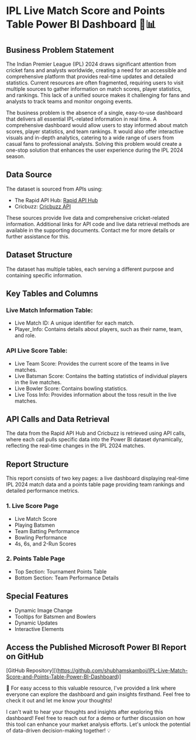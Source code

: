 # IPL Live Match Score and Points Table Power BI Dashboard 🏏📊

## Business Problem Statement
The Indian Premier League (IPL) 2024 draws significant attention from cricket fans and analysts worldwide, creating a need for an accessible and comprehensive platform that provides real-time updates and detailed statistics. Current resources are often fragmented, requiring users to visit multiple sources to gather information on match scores, player statistics, and rankings. This lack of a unified source makes it challenging for fans and analysts to track teams and monitor ongoing events.

The business problem is the absence of a single, easy-to-use dashboard that delivers all essential IPL-related information in real time. A comprehensive dashboard would allow users to stay informed about match scores, player statistics, and team rankings. It would also offer interactive visuals and in-depth analytics, catering to a wide range of users from casual fans to professional analysts. Solving this problem would create a one-stop solution that enhances the user experience during the IPL 2024 season.

## Data Source
The dataset is sourced from APIs using:
- The Rapid API Hub: [Rapid API Hub](https://rapidapi.com/hub)
- Cricbuzz: [Cricbuzz API](https://rapidapi.com/cricketapilive/api/cricbuzz-cricket)

These sources provide live data and comprehensive cricket-related information. Additional links for API code and live data retrieval methods are available in the supporting documents. Contact me for more details or further assistance for this.

## Dataset Structure
The dataset has multiple tables, each serving a different purpose and containing specific information.

## Key Tables and Columns
### Live Match Information Table:
- Live Match ID: A unique identifier for each match.
- Player_Info: Contains details about players, such as their name, team, and role.

### API Live Score Table:
- Live Team Score: Provides the current score of the teams in live matches.
- Live Batsman Score: Contains the batting statistics of individual players in the live matches.
- Live Bowler Score: Contains bowling statistics.
- Live Toss Info: Provides information about the toss result in the live matches.

## API Calls and Data Retrieval
The data from the Rapid API Hub and Cricbuzz is retrieved using API calls, where each call pulls specific data into the Power BI dataset dynamically, reflecting the real-time changes in the IPL 2024 matches.

## Report Structure
This report consists of two key pages: a live dashboard displaying real-time IPL 2024 match data and a points table page providing team rankings and detailed performance metrics.

### 1. Live Score Page
- Live Match Score
- Playing Batsmen
- Team Batting Performance
- Bowling Performance
- 4s, 6s, and 2-Run Scores

### 2. Points Table Page
- Top Section: Tournament Points Table
- Bottom Section: Team Performance Details

## Special Features
- Dynamic Image Change
- Tooltips for Batsmen and Bowlers
- Dynamic Updates
- Interactive Elements


## Access the Published Microsoft Power BI Report on GitHub
[GitHub Repository][(https://github.com/shubhamskamboj/IPL-Live-Match-Score-and-Points-Table-Power-BI-Dashboard)]

🔗 For easy access to this valuable resource, I've provided a link where everyone can explore the dashboard and gain insights firsthand. Feel free to check it out and let me know your thoughts!

I can't wait to hear your thoughts and insights after exploring this dashboard! Feel free to reach out for a demo or further discussion on how this tool can enhance your market analysis efforts. Let's unlock the potential of data-driven decision-making together! 💡
